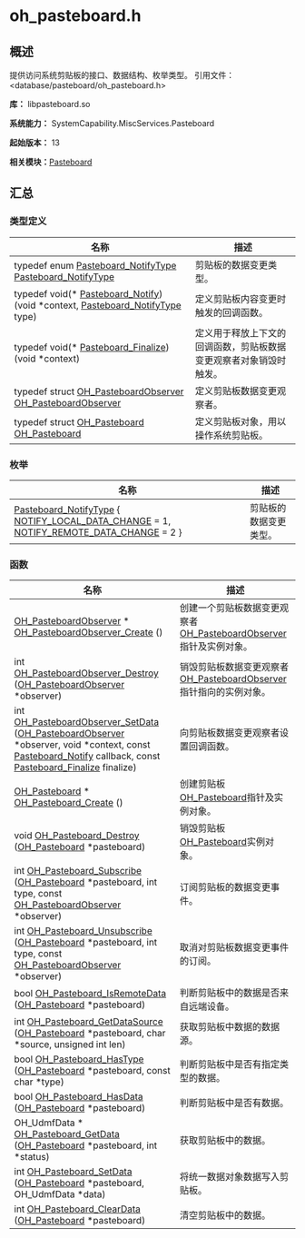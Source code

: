 # oh_pasteboard.h


## 概述

提供访问系统剪贴板的接口、数据结构、枚举类型。 引用文件：&lt;database/pasteboard/oh_pasteboard.h&gt;

**库：** libpasteboard.so

**系统能力：** SystemCapability.MiscServices.Pasteboard

**起始版本：** 13

**相关模块：**[Pasteboard](_pasteboard.md)


## 汇总


### 类型定义

| 名称 | 描述 | 
| -------- | -------- |
| typedef enum [Pasteboard_NotifyType](_pasteboard.md#pasteboard_notifytype) [Pasteboard_NotifyType](_pasteboard.md#pasteboard_notifytype) | 剪贴板的数据变更类型。  | 
| typedef void(\* [Pasteboard_Notify](_pasteboard.md#pasteboard_notify)) (void \*context, [Pasteboard_NotifyType](_pasteboard.md#pasteboard_notifytype) type) | 定义剪贴板内容变更时触发的回调函数。  | 
| typedef void(\* [Pasteboard_Finalize](_pasteboard.md#pasteboard_finalize)) (void \*context) | 定义用于释放上下文的回调函数，剪贴板数据变更观察者对象销毁时触发。  | 
| typedef struct [OH_PasteboardObserver](_pasteboard.md#oh_pasteboardobserver) [OH_PasteboardObserver](_pasteboard.md#oh_pasteboardobserver) | 定义剪贴板数据变更观察者。  | 
| typedef struct [OH_Pasteboard](_pasteboard.md#oh_pasteboard) [OH_Pasteboard](_pasteboard.md#oh_pasteboard) | 定义剪贴板对象，用以操作系统剪贴板。  | 


### 枚举

| 名称 | 描述 | 
| -------- | -------- |
| [Pasteboard_NotifyType](_pasteboard.md#pasteboard_notifytype) { [NOTIFY_LOCAL_DATA_CHANGE](_pasteboard.md) = 1, [NOTIFY_REMOTE_DATA_CHANGE](_pasteboard.md) = 2 } | 剪贴板的数据变更类型。  | 


### 函数

| 名称 | 描述 | 
| -------- | -------- |
| [OH_PasteboardObserver](_pasteboard.md#oh_pasteboardobserver) \* [OH_PasteboardObserver_Create](_pasteboard.md#oh_pasteboardobserver_create) () | 创建一个剪贴板数据变更观察者[OH_PasteboardObserver](_pasteboard.md#oh_pasteboardobserver)指针及实例对象。  | 
| int [OH_PasteboardObserver_Destroy](_pasteboard.md#oh_pasteboardobserver_destroy) ([OH_PasteboardObserver](_pasteboard.md#oh_pasteboardobserver) \*observer) | 销毁剪贴板数据变更观察者[OH_PasteboardObserver](_pasteboard.md#oh_pasteboardobserver)指针指向的实例对象。  | 
| int [OH_PasteboardObserver_SetData](_pasteboard.md#oh_pasteboardobserver_setdata) ([OH_PasteboardObserver](_pasteboard.md#oh_pasteboardobserver) \*observer, void \*context, const [Pasteboard_Notify](_pasteboard.md#pasteboard_notify) callback, const [Pasteboard_Finalize](_pasteboard.md#pasteboard_finalize) finalize) | 向剪贴板数据变更观察者设置回调函数。  | 
| [OH_Pasteboard](_pasteboard.md#oh_pasteboard) \* [OH_Pasteboard_Create](_pasteboard.md#oh_pasteboard_create) () | 创建剪贴板[OH_Pasteboard](_pasteboard.md#oh_pasteboard)指针及实例对象。  | 
| void [OH_Pasteboard_Destroy](_pasteboard.md#oh_pasteboard_destroy) ([OH_Pasteboard](_pasteboard.md#oh_pasteboard) \*pasteboard) | 销毁剪贴板[OH_Pasteboard](_pasteboard.md#oh_pasteboard)实例对象。  | 
| int [OH_Pasteboard_Subscribe](_pasteboard.md#oh_pasteboard_subscribe) ([OH_Pasteboard](_pasteboard.md#oh_pasteboard) \*pasteboard, int type, const [OH_PasteboardObserver](_pasteboard.md#oh_pasteboardobserver) \*observer) | 订阅剪贴板的数据变更事件。  | 
| int [OH_Pasteboard_Unsubscribe](_pasteboard.md#oh_pasteboard_unsubscribe) ([OH_Pasteboard](_pasteboard.md#oh_pasteboard) \*pasteboard, int type, const [OH_PasteboardObserver](_pasteboard.md#oh_pasteboardobserver) \*observer) | 取消对剪贴板数据变更事件的订阅。  | 
| bool [OH_Pasteboard_IsRemoteData](_pasteboard.md#oh_pasteboard_isremotedata) ([OH_Pasteboard](_pasteboard.md#oh_pasteboard) \*pasteboard) | 判断剪贴板中的数据是否来自远端设备。  | 
| int [OH_Pasteboard_GetDataSource](_pasteboard.md#oh_pasteboard_getdatasource) ([OH_Pasteboard](_pasteboard.md#oh_pasteboard) \*pasteboard, char \*source, unsigned int len) | 获取剪贴板中数据的数据源。  | 
| bool [OH_Pasteboard_HasType](_pasteboard.md#oh_pasteboard_hastype) ([OH_Pasteboard](_pasteboard.md#oh_pasteboard) \*pasteboard, const char \*type) | 判断剪贴板中是否有指定类型的数据。  | 
| bool [OH_Pasteboard_HasData](_pasteboard.md#oh_pasteboard_hasdata) ([OH_Pasteboard](_pasteboard.md#oh_pasteboard) \*pasteboard) | 判断剪贴板中是否有数据。  | 
| OH_UdmfData \* [OH_Pasteboard_GetData](_pasteboard.md#oh_pasteboard_getdata) ([OH_Pasteboard](_pasteboard.md#oh_pasteboard) \*pasteboard, int \*status) | 获取剪贴板中的数据。  | 
| int [OH_Pasteboard_SetData](_pasteboard.md#oh_pasteboard_setdata) ([OH_Pasteboard](_pasteboard.md#oh_pasteboard) \*pasteboard, OH_UdmfData \*data) | 将统一数据对象数据写入剪贴板。  | 
| int [OH_Pasteboard_ClearData](_pasteboard.md#oh_pasteboard_cleardata) ([OH_Pasteboard](_pasteboard.md#oh_pasteboard) \*pasteboard) | 清空剪贴板中的数据。  | 

